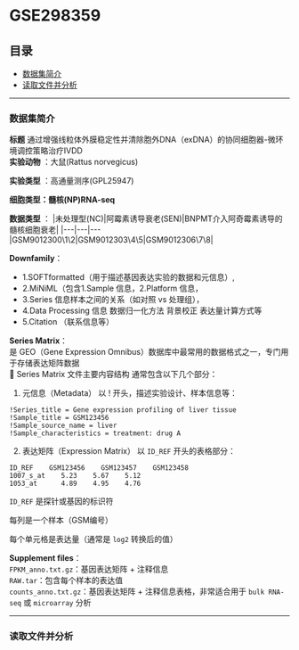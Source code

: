 # GSE298359
## 目录
- [数据集简介](#数据集简介)
- [读取文件并分析](#读取文件并分析)

---
### 数据集简介
**标题** 通过增强线粒体外膜稳定性并清除胞外DNA（exDNA）的协同细胞器-微环境调控策略治疗IVDD  
**实验动物** ：大鼠(Rattus norvegicus)  

**实验类型** ：高通量测序(GPL25947)  

**细胞类型：髓核(NP)RNA-seq**    

**数据类型**  ：
|未处理型(NC)|阿霉素诱导衰老(SEN)|BNPMT介入阿奇霉素诱导的髓核细胞衰老|
|---|---|---
|GSM9012300\1\2|GSM9012303\4\5|GSM9012306\7\8|   

**Downfamily**：
- 1.SOFTformatted（用于描述基因表达实验的数据和元信息）,
- 2.MiNiML（包含1.Sample 信息，2.Platform 信息，
- 3.Series 信息样本之间的关系（如对照 vs 处理组），
- 4.Data Processing 信息
数据归一化方法
背景校正
表达量计算方式等
- 5.Citation （联系信息等）

**Series Matrix**：  
是 GEO（Gene Expression Omnibus）数据库中最常用的数据格式之一，专门用于存储表达矩阵数据  
🧬 Series Matrix 文件主要内容结构
通常包含以下几个部分：

1. 元信息（Metadata）
以 ! 开头，描述实验设计、样本信息等：

```Code
!Series_title = Gene expression profiling of liver tissue
!Sample_title = GSM123456
!Sample_source_name = liver
!Sample_characteristics = treatment: drug A
```
2. 表达矩阵（Expression Matrix）
以 `ID_REF` 开头的表格部分：

```Code
ID_REF    GSM123456    GSM123457    GSM123458
1007_s_at    5.23    5.67    5.12
1053_at      4.89    4.95    4.76
```
`ID_REF` 是探针或基因的标识符

每列是一个样本（GSM编号）

每个单元格是表达量（通常是 `log2` 转换后的值）


**Supplement files**：  
`FPKM_anno.txt.gz`：基因表达矩阵 + 注释信息  
`RAW.tar`：包含每个样本的表达值  
`counts_anno.txt.gz`：基因表达矩阵 + 注释信息表格，非常适合用于 `bulk RNA-seq` 或 `microarray` 分析

---
### 读取文件并分析

